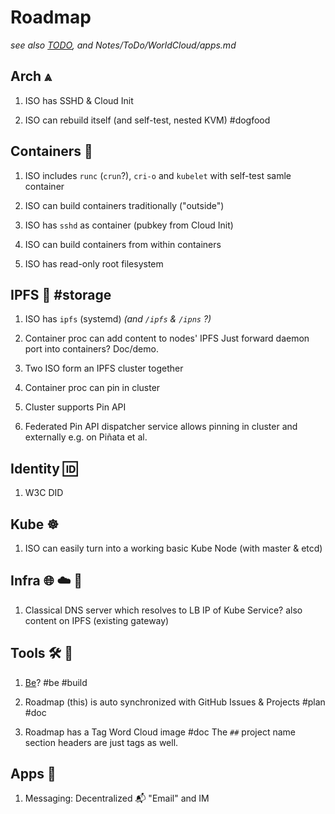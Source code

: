 # Roadmap

_see also [TODO](../todo.md), and Notes/ToDo/WorldCloud/apps.md_


## Arch ⩓

1. ISO has SSHD & Cloud Init

1. ISO can rebuild itself (and self-test, nested KVM) #dogfood


## Containers :whale:

1. ISO includes `runc` (`crun`?), `cri-o` and `kubelet` with self-test samle container

1. ISO can build containers traditionally ("outside")

1. ISO has `sshd` as container (pubkey from Cloud Init)

1. ISO can build containers from within containers

1. ISO has read-only root filesystem


## IPFS 🧊 #storage

1. ISO has `ipfs` (systemd) _(and `/ipfs` & `/ipns` ?)_

1. Container proc can add content to nodes' IPFS
   Just forward daemon port into containers? Doc/demo.

1. Two ISO form an IPFS cluster together

1. Container proc can pin in cluster

1. Cluster supports Pin API

1. Federated Pin API dispatcher service allows pinning in cluster and externally e.g. on Piñata et al.


## Identity 🆔

1. W3C DID


## Kube :wheel_of_dharma:

1. ISO can easily turn into a working basic Kube Node (with master & etcd)


## Infra 🌐 :cloud: 🌌

1. Classical DNS server which resolves to LB IP of Kube Service?
   also content on IPFS (existing gateway)


## Tools :hammer_and_wrench: :robot:

1. [Be](https://github.com/vorburger/b)? #be #build

1. Roadmap (this) is auto synchronized with GitHub Issues & Projects #plan #doc

1. Roadmap has a Tag Word Cloud image #doc
   The `##` project name section headers are just tags as well.


## Apps 🏁

1. Messaging: Decentralized :mailbox_with_mail: "Email" and IM
